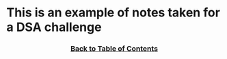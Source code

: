 # This is an example of notes taken for a DSA challenge

<h3 align="center"><a href="./table_of_contents.md">Back to Table of Contents</a><h3>